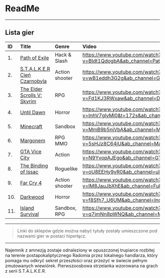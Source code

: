 # ReadMe

---
## Lista gier


| ID | Title | Genre | Video |
|:---|:----|:---|:---|
| 1.|[Path of Exile]|Hack & Slash|https://www.youtube.com/watch?v=BIdt1QdogbA&ab_channel=PathofExile|
| 2.|[S.T.A.L.K.E.R Cień Czarnobyla]|Action shooter|https://www.youtube.com/watch?v=wB1eddh3G2g&ab_channel=GamerMaxChannel|
| 3.|[The Elder Scrolls V: Skyrim]|RPG|https://www.youtube.com/watch?v=Fd1KJ3RWxaw&ab_channel=DragonD|
| 4.|[Until Dawn]|Horror|https://www.youtube.com/watch?v=InhV7glyMl0&t=172s&ab_channel=PlayStation|
| 5.|[Minecraft]|Sandbox|https://www.youtube.com/watch?v=MmB9b5njVbA&ab_channel=Minecraft|
| 6.|[Margonem]|RPG MMO|https://www.youtube.com/watch?v=5sHJz8C64jU&ab_channel=Margonem|
| 7.|[GTA Vice City]|Action|https://www.youtube.com/watch?v=N9YvopAJEgo&ab_channel=GTASeriesVideos|
| 8.|[The Binding of Issac]|Roguelike|https://www.youtube.com/watch?v=oU8EEHy9vR0&ab_channel=ultimaterandomiser|
| 9.|[Far Cry 4]|Action shooter|https://www.youtube.com/watch?v=lM8JauJbXhE&ab_channel=FullPlaythroughs|
| 10.|[Darkwood]|Horror|https://www.youtube.com/watch?v=f8Sfh7_U6UM&ab_channel=IndieJames|
| 11.|[Island Survival]|Sandbox, RPG|https://www.youtube.com/watch?v=q7jmNn8pWNQ&ab_channel=MatthewTory|

---

> Linki do sklepów gdzie można 
> nabyć tytuły zostały umieszczone 
> pod nazwami gier w postaci hiperłącz.

---

   [Path of Exile]: <https://www.pathofexile.com/>
   [S.T.A.L.K.E.R Cień Czarnobyla]: <https://store.steampowered.com/app/4500/STALKER_Shadow_of_Chernobyl/>
   [The Elder Scrolls V: Skyrim]: <https://store.steampowered.com/app/489830/The_Elder_Scrolls_V_Skyrim_Special_Edition/>
   [Until Dawn]: <https://store.playstation.com/pl-pl/product/EP9000-CUSA02636_00-UNTILDAWN0000001>
   [Minecraft]: <https://www.minecraft.net/en-us/get-minecraft>
   [Margonem]: <https://www.margonem.pl/>
   [GTA Vice City]: <https://store.rockstargames.com/game/buy-grand-theft-auto-the-trilogy-the-definitive-edition>
   [The Binding of Issac]: <https://store.steampowered.com/app/113200/The_Binding_of_Isaac/>
   [Far Cry 4]: <https://store.steampowered.com/app/298110/Far_Cry_4/>
   [Darkwood]: <https://store.steampowered.com/app/274520/Darkwood/>
   [Island Survival]: <https://play.google.com/store/apps/details?id=com.tory.island&hl=pl&gl=US&pli=1>



   Najemnik z amnezją zostaje odnaleziony w opuszczonej trupiarce rozbitej na terenie postapokaliptycznego Radomia przez lokalnego handlarza, który pomaga mu odkryć sekret przeszłości oraz przeżyć w świecie pełnym zmutowanych wiewiórek. Pierwszoosbowa strzelanka wzorowana na grach z serii S.T.A.L.K.E.R.